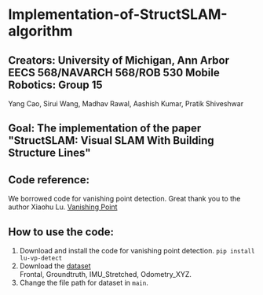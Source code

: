 # Implementation-of-StructSLAM-algorithm
## Creators: University of Michigan, Ann Arbor EECS 568/NAVARCH 568/ROB 530 Mobile Robotics: Group 15
Yang Cao, Sirui Wang, Madhav Rawal, Aashish Kumar, Pratik Shiveshwar

## Goal: The implementation of the paper "StructSLAM: Visual SLAM With Building Structure Lines"

## Code reference: 
We borrowed code for vanishing point detection. Great thank you to the author Xiaohu Lu. [Vanishing Point](https://github.com/rayryeng/XiaohuLuVPDetection)

## How to use the code:
1. Download and install the code for vanishing point detection.
`pip install lu-vp-detect`
2. Download the [dataset](https://www.dropbox.com/sh/ewqhb32zqpat8rt/AACgVf1YehSYjovLkon6nK-oa/Datasets/Indoor/Bicocca_Static_Lamps/Bicocca_2009-02-25b?dl=0) <br>
Frontal, Groundtruth, IMU_Stretched, Odometry_XYZ.
3. Change the file path for dataset in `main`.
